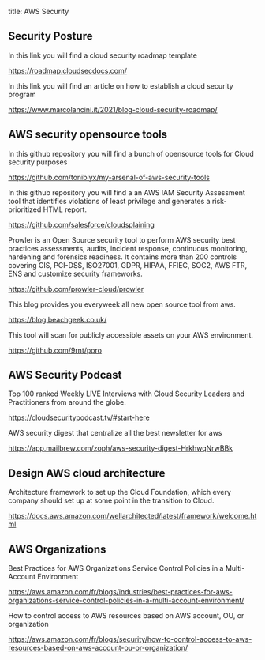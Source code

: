 title: AWS Security

## Security Posture

In this link you will find a cloud security roadmap template 

<https://roadmap.cloudsecdocs.com/>

In this link you will find an article on how to establish a cloud security program

<https://www.marcolancini.it/2021/blog-cloud-security-roadmap/>


## AWS security opensource tools

In this github repository you will find a bunch of opensource tools for Cloud security purposes

<https://github.com/toniblyx/my-arsenal-of-aws-security-tools>

In this github repository you will find a an AWS IAM Security Assessment tool that identifies violations of least privilege and generates a risk-prioritized HTML report.

<https://github.com/salesforce/cloudsplaining>

Prowler is an Open Source security tool to perform AWS security best practices assessments, audits, incident response, continuous monitoring, hardening and forensics readiness. It contains more than 200 controls covering CIS, PCI-DSS, ISO27001, GDPR, HIPAA, FFIEC, SOC2, AWS FTR, ENS and customize security frameworks.

<https://github.com/prowler-cloud/prowler>

This blog provides you everyweek all new open source tool from aws.

<https://blog.beachgeek.co.uk/>

This tool will scan for publicly accessible assets on your AWS environment.

<https://github.com/9rnt/poro>

## AWS Security Podcast

Top 100 ranked Weekly LIVE Interviews with Cloud Security Leaders and Practitioners from around the globe.

<https://cloudsecuritypodcast.tv/#start-here>

AWS security digest that centralize all the best newsletter for aws 

<https://app.mailbrew.com/zoph/aws-security-digest-HrkhwqNrwBBk>

## Design AWS cloud architecture

Architecture framework to set up the Cloud Foundation, which every company should set up at some point in the transition to Cloud. 

<https://docs.aws.amazon.com/wellarchitected/latest/framework/welcome.html>

## AWS Organizations

Best Practices for AWS Organizations Service Control Policies in a Multi-Account Environment 

<https://aws.amazon.com/fr/blogs/industries/best-practices-for-aws-organizations-service-control-policies-in-a-multi-account-environment/>

How to control access to AWS resources based on AWS account, OU, or organization

<https://aws.amazon.com/fr/blogs/security/how-to-control-access-to-aws-resources-based-on-aws-account-ou-or-organization/>
